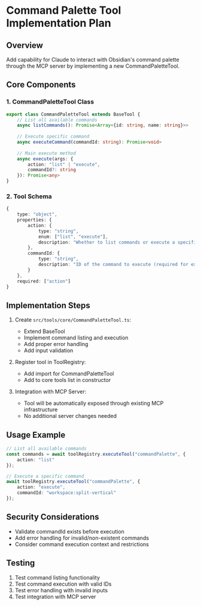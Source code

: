 # Command Palette Tool Implementation Plan

## Overview
Add capability for Claude to interact with Obsidian's command palette through the MCP server by implementing a new CommandPaletteTool.

## Core Components

### 1. CommandPaletteTool Class
```typescript
export class CommandPaletteTool extends BaseTool {
    // List all available commands
    async listCommands(): Promise<Array<{id: string, name: string}>>
    
    // Execute specific command
    async executeCommand(commandId: string): Promise<void>
    
    // Main execute method
    async execute(args: {
        action: "list" | "execute",
        commandId?: string
    }): Promise<any>
}
```

### 2. Tool Schema
```typescript
{
    type: "object",
    properties: {
        action: {
            type: "string",
            enum: ["list", "execute"],
            description: "Whether to list commands or execute a specific command"
        },
        commandId: {
            type: "string",
            description: "ID of the command to execute (required for execute action)"
        }
    },
    required: ["action"]
}
```

## Implementation Steps

1. Create `src/tools/core/CommandPaletteTool.ts`:
   - Extend BaseTool
   - Implement command listing and execution
   - Add proper error handling
   - Add input validation

2. Register tool in ToolRegistry:
   - Add import for CommandPaletteTool 
   - Add to core tools list in constructor

3. Integration with MCP Server:
   - Tool will be automatically exposed through existing MCP infrastructure
   - No additional server changes needed

## Usage Example
```typescript
// List all available commands
const commands = await toolRegistry.executeTool("commandPalette", {
    action: "list"
});

// Execute a specific command
await toolRegistry.executeTool("commandPalette", {
    action: "execute",
    commandId: "workspace:split-vertical"
});
```

## Security Considerations
- Validate commandId exists before execution
- Add error handling for invalid/non-existent commands
- Consider command execution context and restrictions

## Testing
1. Test command listing functionality
2. Test command execution with valid IDs
3. Test error handling with invalid inputs
4. Test integration with MCP server